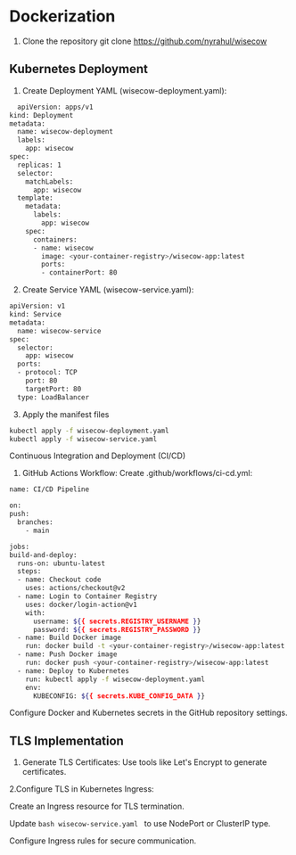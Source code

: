 
# Dockerization
1. Clone the repository
 git clone https://github.com/nyrahul/wisecow

## Kubernetes Deployment

1. Create Deployment YAML (wisecow-deployment.yaml):

```bash
  apiVersion: apps/v1
kind: Deployment
metadata:
  name: wisecow-deployment
  labels:
    app: wisecow
spec:
  replicas: 1
  selector:
    matchLabels:
      app: wisecow
  template:
    metadata:
      labels:
        app: wisecow
    spec:
      containers:
      - name: wisecow
        image: <your-container-registry>/wisecow-app:latest
        ports:
        - containerPort: 80
```
2. Create Service YAML (wisecow-service.yaml):

```bash
apiVersion: v1
kind: Service
metadata:
  name: wisecow-service
spec:
  selector:
    app: wisecow
  ports:
  - protocol: TCP
    port: 80
    targetPort: 80
  type: LoadBalancer
```
3. Apply the manifest files

```bash
kubectl apply -f wisecow-deployment.yaml
kubectl apply -f wisecow-service.yaml
```
Continuous Integration and Deployment (CI/CD)
1. GitHub Actions Workflow:
  Create .github/workflows/ci-cd.yml:
  ```bash
name: CI/CD Pipeline

on:
  push:
    branches:
      - main

jobs:
  build-and-deploy:
    runs-on: ubuntu-latest
    steps:
    - name: Checkout code
      uses: actions/checkout@v2
    - name: Login to Container Registry
      uses: docker/login-action@v1
      with:
        username: ${{ secrets.REGISTRY_USERNAME }}
        password: ${{ secrets.REGISTRY_PASSWORD }}
    - name: Build Docker image
      run: docker build -t <your-container-registry>/wisecow-app:latest .
    - name: Push Docker image
      run: docker push <your-container-registry>/wisecow-app:latest
    - name: Deploy to Kubernetes
      run: kubectl apply -f wisecow-deployment.yaml
      env:
        KUBECONFIG: ${{ secrets.KUBE_CONFIG_DATA }}
  ```
  Configure Docker and Kubernetes secrets in the GitHub repository settings.
  
  
## TLS Implementation
1. Generate TLS Certificates:
Use tools like Let's Encrypt to generate certificates.

 2.Configure TLS in Kubernetes Ingress:

Create an Ingress resource for TLS termination.

Update ```bash wisecow-service.yaml ``` to use NodePort or ClusterIP type.

Configure Ingress rules for secure communication.



